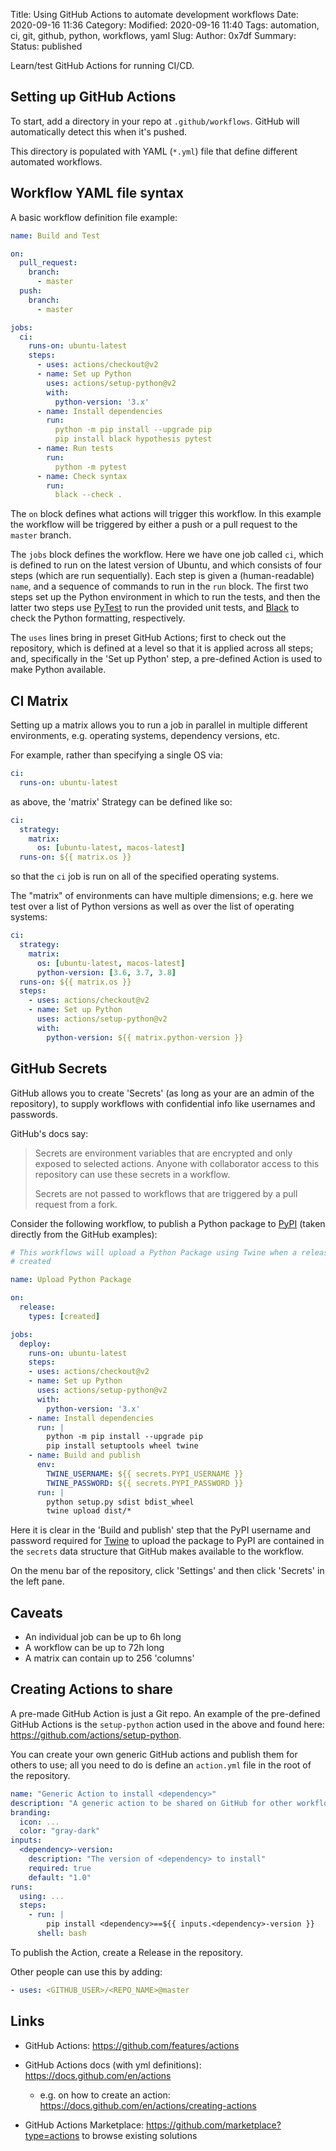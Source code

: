 Title: Using GitHub Actions to automate development workflows
Date: 2020-09-16 11:36
Category:
Modified: 2020-09-16 11:40
Tags: automation, ci, git, github, python, workflows, yaml
Slug: 
Author: 0x7df
Summary: 
Status: published


Learn/test GitHub Actions for running CI/CD.

## Setting up GitHub Actions

To start, add a directory in your repo at `.github/workflows`. GitHub will
automatically detect this when it's pushed.

This directory is populated with YAML (`*.yml`) file that define different
automated workflows.

## Workflow YAML file syntax

A basic workflow definition file example:

```yaml
name: Build and Test

on:
  pull_request:
    branch:
      - master
  push:
    branch:
      - master

jobs:
  ci:
    runs-on: ubuntu-latest
    steps:
      - uses: actions/checkout@v2
      - name: Set up Python
        uses: actions/setup-python@v2
        with:
          python-version: '3.x'
      - name: Install dependencies
        run:
          python -m pip install --upgrade pip
          pip install black hypothesis pytest
      - name: Run tests
        run:
          python -m pytest
      - name: Check syntax
        run:
          black --check .
```

The `on` block defines what actions will trigger this workflow. In this
example the workflow will be triggered by either a push or a pull request to
the `master` branch.

The `jobs` block defines the workflow. Here we have one job called `ci`, which
is defined to run on the latest version of Ubuntu, and which consists of four
steps (which are run sequentially). Each step is given a (human-readable) `name`,
and a sequence of commands to run in the `run` block. The first two steps set
up the Python environment in which to run the tests, and then the latter two
steps use [PyTest](https://pytest.org) to run the provided unit tests, and
[Black](https://black.readthedocs.io/en/stable) to check the Python
formatting, respectively.

The `uses` lines bring in preset GitHub Actions; first to check out the
repository, which is defined at a level so that it is applied across all steps;
and, specifically in the 'Set up Python' step, a pre-defined Action is used to
make Python available.

## CI Matrix

Setting up a matrix allows you to run a job in parallel in multiple different
environments, e.g. operating systems, dependency versions, etc.

For example, rather than specifying a single OS via:

```yaml
ci:
  runs-on: ubuntu-latest
```

as above, the 'matrix' Strategy can be defined like so:

```yaml
ci:
  strategy:
    matrix:
      os: [ubuntu-latest, macos-latest]
  runs-on: ${{ matrix.os }}
```

so that the `ci` job is run on all of the specified operating systems.

The "matrix" of environments can have multiple dimensions; e.g. here we test
over a list of Python versions as well as over the list of operating systems:

```yaml
ci:
  strategy:
    matrix:
      os: [ubuntu-latest, macos-latest]
      python-version: [3.6, 3.7, 3.8]
  runs-on: ${{ matrix.os }}
  steps:
    - uses: actions/checkout@v2
    - name: Set up Python
      uses: actions/setup-python@v2
      with:
        python-version: ${{ matrix.python-version }}
```

## GitHub Secrets

GitHub allows you to create 'Secrets' (as long as your are an admin of the
repository), to supply workflows with confidential info like usernames and
passwords.

GitHub's docs say:

> Secrets are environment variables that are encrypted and only exposed to
> selected actions. Anyone with collaborator access to this repository can use
> these secrets in a workflow.
>
> Secrets are not passed to workflows that are triggered by a pull request from
> a fork.

Consider the following workflow, to publish a Python package to
[PyPI](https://pypi.org) (taken directly from the GitHub examples):

```yaml
# This workflows will upload a Python Package using Twine when a release is
# created

name: Upload Python Package

on:
  release:
    types: [created]

jobs:
  deploy:
    runs-on: ubuntu-latest
    steps:
    - uses: actions/checkout@v2
    - name: Set up Python
      uses: actions/setup-python@v2
      with:
        python-version: '3.x'
    - name: Install dependencies
      run: |
        python -m pip install --upgrade pip
        pip install setuptools wheel twine
    - name: Build and publish
      env:
        TWINE_USERNAME: ${{ secrets.PYPI_USERNAME }}
        TWINE_PASSWORD: ${{ secrets.PYPI_PASSWORD }}
      run: |
        python setup.py sdist bdist_wheel
        twine upload dist/*
```

Here it is clear in the 'Build and publish' step that the PyPI username and
password required for [Twine](https://twine.readthedocs.io/en/latest) to
upload the package to PyPI are contained in the `secrets` data structure that
GitHub makes available to the workflow.

On the menu bar of the repository, click 'Settings' and then click 'Secrets' in
the left pane.

## Caveats

- An individual job can be up to 6h long
- A workflow can be up to 72h long
- A matrix can contain up to 256 'columns'

## Creating Actions to share

A pre-made GitHub Action is just a Git repo. An example of the pre-defined
GitHub Actions is the `setup-python` action used in the above and found here:
<https://github.com/actions/setup-python>.

You can create your own generic GitHub actions and publish them for others to
use; all you need to do is define an `action.yml` file in the root of the
repository.

```yaml
name: "Generic Action to install <dependency>"
description: "A generic action to be shared on GitHub for other workflows to use"
branding:
  icon: ...
  color: "gray-dark"
inputs:
  <dependency>-version:
    description: "The version of <dependency> to install"
    required: true
    default: "1.0"
runs:
  using: ...
  steps:
    - run: |
        pip install <dependency>==${{ inputs.<dependency>-version }}
      shell: bash
```

To publish the Action, create a Release in the repository.

Other people can use this by adding:

```yaml
- uses: <GITHUB_USER>/<REPO_NAME>@master
```

## Links

- GitHub Actions: <https://github.com/features/actions>

- GitHub Actions docs (with yml definitions):
  https://docs.github.com/en/actions 
    - e.g. on how to create an action:
      <https://docs.github.com/en/actions/creating-actions>

- GitHub Actions Marketplace: <https://github.com/marketplace?type=actions> to
  browse existing solutions
